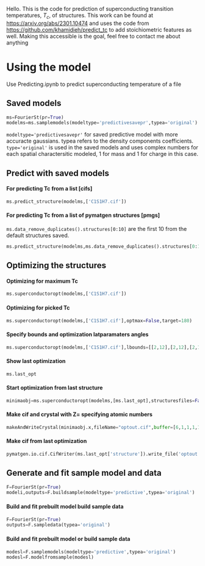Hello. This is the code for prediction of superconducting transition temperatures, $T_c$, of structures. This work can be found at https://arxiv.org/abs/2301.10474 and uses the code from https://github.com/khamidieh/predict_tc to add stoichiometric features as well.
Making this accessible is the goal, feel free to contact me about anything  

# Using the model
Use Predicting.ipynb to predict superconducting temperature of a file







## Saved models

```python
ms=FourierSt(pr=True)
modelms=ms.samplemodels(modeltype='predictivesavepr',typea='original')

```

``modeltype='predictivesavepr'`` for saved predictive model with more accuracte gaussians. 
typea refers to the density components coefficients. 
``type='original'`` is used in the saved models and uses complex numbers for each spatial charactersitic modeled,
1 for mass and 1 for charge in this case.


## Predict with saved models 

#### For predicting Tc from a list [cifs] 

```python
ms.predict_structure(modelms,['C1S1H7.cif'])

```

#### For predicting Tc from a list of pymatgen structures [pmgs] 

``ms.data_remove_duplicates().structures[0:10]`` are the first 10 from the default structures saved.

```python
ms.predict_structure(modelms,ms.data_remove_duplicates().structures[0:10],structureFiles=False)

```

## Optimizing the structures

#### Optimizing for maximum Tc

```python
ms.superconductoropt(modelms,['C1S1H7.cif'])

```

#### Optimizing for picked Tc

```python
ms.superconductoropt(modelms,['C1S1H7.cif'],optmax=False,target=180)

```

#### Specify bounds and optimization latparamaters angles


```python
ms.superconductoropt(modelms,['C1S1H7.cif'],lbounds=[[2,12],[2,12],[2,12],[60,120],[60,120],[60,120]],option={'method':'nelder-mead','tol':0.1,'options':{'maxfev':3000}})

```

#### Show last optimization
```python
ms.last_opt

```

#### Start optimization from last structure

```python
minimaobj=ms.superconductoropt(modelms,[ms.last_opt],structuresfiles=False)

```

#### Make cif and crystal with Z= specifying atomic numbers 

```python
makeAndWriteCrystal(minimaobj.x,fileName="optout.cif",buffer=[6,1,1,1,1,1,1,1,16])

```

#### Make cif from last optimization

```python
pymatgen.io.cif.CifWriter(ms.last_opt['structure']).write_file('optout.cif')

```

## Generate and fit sample model and data

```python
F=FourierSt(pr=True)
modeli,outputs=F.buildsample(modeltype='predictive',typea='original')
```

#### Build and fit prebuilt model build sample data

```python
F=FourierSt(pr=True)
outputs=F.sampledata(typea='original')
```

#### Build and fit prebuilt model or build sample data 

```python
modesl=F.samplemodels(modeltype='predictive',typea='original')
modesl=F.modelfromsample(modesl)
```
